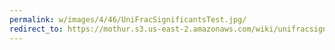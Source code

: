 ```yaml
---
permalink: w/images/4/46/UniFracSignificantsTest.jpg/
redirect_to: https://mothur.s3.us-east-2.amazonaws.com/wiki/unifracsignificantstest.jpg
---
```


